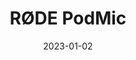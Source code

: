 ---
title: "RØDE PodMic"
linkTitle: "RØDE PodMic"
date: 2023-01-02
weight: 2
description: >
  En beskrivelse av mikrofonene som brukes til innspilling i studio 1 og 2.
---